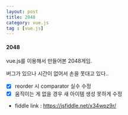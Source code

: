 ```yaml
---
layout: post
title: 2048
category: vue.js
tag : [vue.js]
---
```


#### 2048

vue.js를 이용해서 만들어본 2048게임.

버그가 있으나 시간이 없어서 손을 못대고 있다..
* [X] reorder 시 comparator 실수 수정
* [X] 움직이는 게 없을 경우 새 아이템 생성 못하게 수정 

* fiddle link : https://jsfiddle.net/x34wpz9r/

<script async src="//jsfiddle.net/x34wpz9r/embed/"></script>
